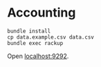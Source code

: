 # Accounting

    bundle install
    cp data.example.csv data.csv
    bundle exec rackup

Open [localhost:9292](http://localhost:9292).
